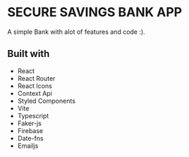 # SECURE SAVINGS BANK APP

A simple Bank with alot of features and code :).

## Built with

- React
- React Router
- React Icons
- Context Api
- Styled Components
- Vite
- Typescript
- Faker-js
- Firebase
- Date-fns
- Emailjs
